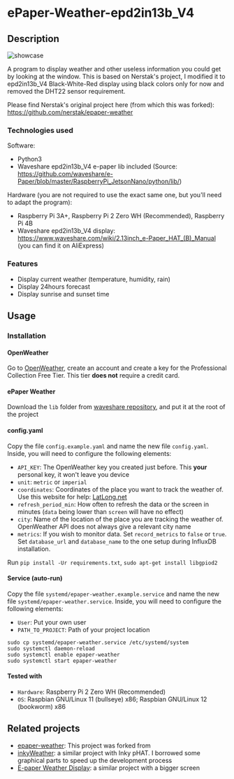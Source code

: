 # ePaper-Weather-epd2in13b_V4

## Description

![showcase](https://github.com/xelemorf/epaper-weather-epd2in13b_V4/assets/979681/0ba047d8-bf32-45f6-825e-cebcf3c97c2e)

A program to display weather and other useless information you could get by looking at the window.
This is based on Nerstak's project, I modified it to epd2in13b_V4 Black-White-Red display using black colors only for now and removed the DHT22 sensor requirement.

Please find Nerstak's original project here (from which this was forked): https://github.com/nerstak/epaper-weather

### Technologies used

Software:

- Python3
- Waveshare epd2in13b_V4 e-paper lib included (Source: https://github.com/waveshare/e-Paper/blob/master/RaspberryPi_JetsonNano/python/lib/)

Hardware (you are not required to use the exact same one, but you'll need to adapt the program):

- Raspberry Pi 3A+, Raspberry Pi 2 Zero WH (Recommended), Raspberry Pi 4B
- Waveshare epd2in13b_V4 display: https://www.waveshare.com/wiki/2.13inch_e-Paper_HAT_(B)_Manual (you can find it on AliExpress)

### Features

- Display current weather (temperature, humidity, rain)
- Display 24hours forecast
- Display sunrise and sunset time

## Usage

### Installation

#### OpenWeather

Go to [OpenWeather](https://openweathermap.org/price#current), create an account and create a key for the Professional
Collection Free Tier. This tier **does not** require a credit card.

#### ePaper Weather

Download the `lib` folder
from [waveshare repository](https://github.com/waveshare/e-Paper/tree/master/RaspberryPi_JetsonNano/python/lib/waveshare_epd),
and put it at the root of the project

#### config.yaml

Copy the file `config.example.yaml` and name the new file `config.yaml`. Inside, you will need to configure the
following elements:

- `API_KEY`: The OpenWeather key you created just before. This **your** personal key, it won't leave you device
- `unit`: `metric` or `imperial`
- `coordinates`: Coordinates of the place you want to track the weather of. Use this website for
  help: [LatLong.net](https://www.latlong.net/)
- `refresh_period_min`: How often to refresh the data or the screen in minutes (`data` being lower than `screen` will
  have no effect)
- `city`: Name of the location of the place you are tracking the weather of. OpenWeather API does not always give a
  relevant city name
- `metrics`: If you wish to monitor data. Set `record_metrics` to `false` or `true`. Set `database_url`
  and `database_name` to the one setup during InfluxDB installation.

Run `pip install -Ur requirements.txt`, `sudo apt-get install libgpiod2`

#### Service (auto-run)

Copy the file `systemd/epaper-weather.example.service` and name the new file `systemd/epaper-weather.service`. Inside, you will need to configure the
following elements:
- `User`: Put your own user
- `PATH_TO_PROJECT`: Path of your project location

```
sudo cp systemd/epaper-weather.service /etc/systemd/system
sudo systemctl daemon-reload
sudo systemctl enable epaper-weather
sudo systemctl start epaper-weather
```

#### Tested with
- `Hardware`: Raspberry Pi 2 Zero WH (Recommended)
- `OS`: Raspbian GNU/Linux 11 (bullseye) x86; Raspbian GNU/Linux 12 (bookworm) x86

## Related projects

- [epaper-weather](https://github.com/nerstak/epaper-weather): This project was forked from
- [inkyWeather](https://github.com/xenOs76/inkyWeather): a similar project with Inky pHAT. I borrowed some graphical
  parts to speed up the development process
- [E-paper Weather Display](https://github.com/AbnormalDistributions/e_paper_weather_display): a similar project with a
  bigger screen
